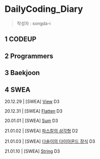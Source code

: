 # DailyCoding_Diary

> 작성자 : songda-i

## 1 CODEUP





## 2 Programmers





## 3 Baekjoon





## 4 SWEA

20.12.29 | [SWEA] [View](https://swexpertacademy.com/main/code/problem/problemDetail.do?contestProbId=AV134DPqAA8CFAYh) D3

20.12.31 | [SWEA] [Flatten](https://swexpertacademy.com/main/code/problem/problemDetail.do?contestProbId=AV139KOaABgCFAYh) D3

20.01.01 | [SWEA] [Sum](https://swexpertacademy.com/main/code/problem/problemDetail.do?contestProbId=AV13_BWKACUCFAYh) D3

21.01.02 | [SWEA] [파스칼의 삼각형](https://swexpertacademy.com/main/code/problem/problemDetail.do?contestProbId=AV5P0-h6Ak4DFAUq) D2

21.01.03 | [SWEA] [다솔이의 다이아몬드 장식](https://swexpertacademy.com/main/code/problem/problemDetail.do?contestProbId=AWSNw5jKzwMDFAUr) D3

21.01.10 | [SWEA] [String](https://swexpertacademy.com/main/code/problem/problemDetail.do?contestProbId=AV14P0c6AAUCFAYi&categoryId=AV14P0c6AAUCFAYi&categoryType=CODE) D3